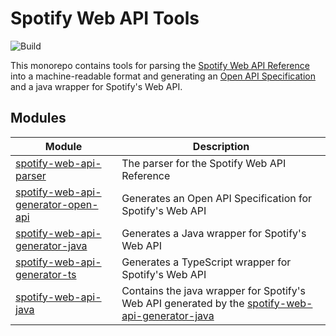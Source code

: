 # Spotify Web API Tools

![Build](https://github.com/jsone-studios/spotify-web-api/workflows/Build/badge.svg)

This monorepo contains tools for parsing the [Spotify Web API Reference](https://developer.spotify.com/documentation/web-api/reference-beta)
into a machine-readable format and generating an [Open API Specification](https://github.com/OAI/OpenAPI-Specification)
and a java wrapper for Spotify's Web API.

## Modules

| Module | Description |
| --- | --- |
| [spotify-web-api-parser](spotify-web-api-parser/README.md) | The parser for the Spotify Web API Reference | 
| [spotify-web-api-generator-open-api](spotify-web-api-generator-open-api/README.md) | Generates an Open API Specification for Spotify's Web API |
| [spotify-web-api-generator-java](spotify-web-api-generator-java/README.md) | Generates a Java wrapper for Spotify's Web API |
| [spotify-web-api-generator-ts](spotify-web-api-generator-ts/README.md) | Generates a TypeScript wrapper for Spotify's Web API |
| [spotify-web-api-java](spotify-web-api-java/README.md) | Contains the java wrapper for Spotify's Web API generated by the [spotify-web-api-generator-java](spotify-web-api-generator-java/README.md) |
